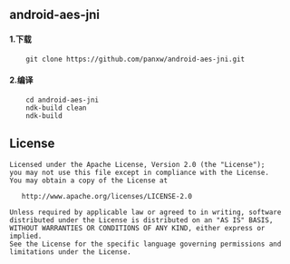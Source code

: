 android-aes-jni
---------------
#### 1.下载
```
    git clone https://github.com/panxw/android-aes-jni.git
```


#### 2.编译
```
    cd android-aes-jni
    ndk-build clean
    ndk-build
```


## License

    Licensed under the Apache License, Version 2.0 (the "License");
    you may not use this file except in compliance with the License.
    You may obtain a copy of the License at

       http://www.apache.org/licenses/LICENSE-2.0

    Unless required by applicable law or agreed to in writing, software
    distributed under the License is distributed on an "AS IS" BASIS,
    WITHOUT WARRANTIES OR CONDITIONS OF ANY KIND, either express or implied.
    See the License for the specific language governing permissions and
    limitations under the License.
